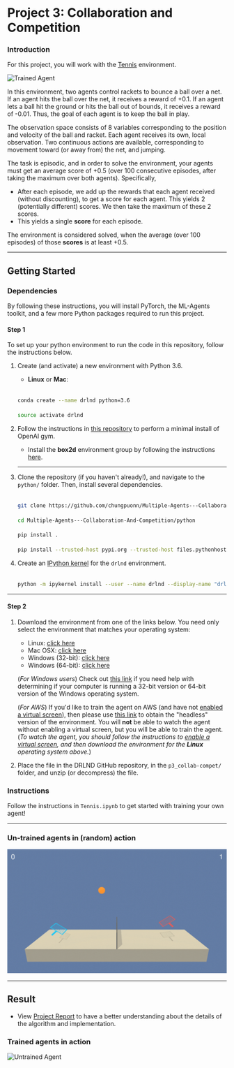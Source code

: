 [//]: # (Image References)

[image1]: https://user-images.githubusercontent.com/10624937/42135623-e770e354-7d12-11e8-998d-29fc74429ca2.gif "Trained Agent"
[image2]: https://user-images.githubusercontent.com/10624937/42135622-e55fb586-7d12-11e8-8a54-3c31da15a90a.gif "Soccer"


# Project 3: Collaboration and Competition

### Introduction

For this project, you will work with the [Tennis](https://github.com/Unity-Technologies/ml-agents/blob/master/docs/Learning-Environment-Examples.md#tennis) environment.

![Trained Agent][image1]

In this environment, two agents control rackets to bounce a ball over a net. If an agent hits the ball over the net, it receives a reward of +0.1.  If an agent lets a ball hit the ground or hits the ball out of bounds, it receives a reward of -0.01.  Thus, the goal of each agent is to keep the ball in play.

The observation space consists of 8 variables corresponding to the position and velocity of the ball and racket. Each agent receives its own, local observation.  Two continuous actions are available, corresponding to movement toward (or away from) the net, and jumping. 

The task is episodic, and in order to solve the environment, your agents must get an average score of +0.5 (over 100 consecutive episodes, after taking the maximum over both agents). Specifically,

- After each episode, we add up the rewards that each agent received (without discounting), to get a score for each agent. This yields 2 (potentially different) scores. We then take the maximum of these 2 scores.
- This yields a single **score** for each episode.

The environment is considered solved, when the average (over 100 episodes) of those **scores** is at least +0.5.

****
## Getting Started
### Dependencies 

By following these instructions, you will install PyTorch, the ML-Agents toolkit, and a few more Python packages required to run this project.

#### __Step 1__
To set up your python environment to run the code in this repository, follow the instructions below. 



1. Create (and activate) a new environment with Python 3.6. 

    - __Linux__ or __Mac__:  

    ```bash 

    conda create --name drlnd python=3.6 

    source activate drlnd 

    ``` 



2. Follow the instructions in [this repository](https://github.com/openai/gym) to perform a minimal install of OpenAI gym.   

    - Install the **box2d** environment group by following the instructions [here](https://github.com/openai/gym#box2d). 
    
    ****

3. Clone the repository (if you haven't already!), and navigate to the `python/` folder.  Then, install several dependencies. 

    ```bash 

    git clone https://github.com/chungpuonn/Multiple-Agents---Collaboration-And-Competition.git

    cd Multiple-Agents---Collaboration-And-Competition/python 

    pip install . 

    pip install --trusted-host pypi.org --trusted-host files.pythonhosted.org torch===0.4.0 torchvision===0.2.0 tensorflow==1.7.1 -f https://download.pytorch.org/whl/torch_stable.html

    ``` 

  

4. Create an [IPython kernel](http://ipython.readthedocs.io/en/stable/install/kernel_install.html) for the `drlnd` environment.   

    ```bash 

    python -m ipykernel install --user --name drlnd --display-name "drlnd" 

    ``` 

****
#### __Step 2__
1. Download the environment from one of the links below.  You need only select the environment that matches your operating system:
    - Linux: [click here](https://s3-us-west-1.amazonaws.com/udacity-drlnd/P3/Tennis/Tennis_Linux.zip)
    - Mac OSX: [click here](https://s3-us-west-1.amazonaws.com/udacity-drlnd/P3/Tennis/Tennis.app.zip)
    - Windows (32-bit): [click here](https://s3-us-west-1.amazonaws.com/udacity-drlnd/P3/Tennis/Tennis_Windows_x86.zip)
    - Windows (64-bit): [click here](https://s3-us-west-1.amazonaws.com/udacity-drlnd/P3/Tennis/Tennis_Windows_x86_64.zip)
    
    (_For Windows users_) Check out [this link](https://support.microsoft.com/en-us/help/827218/how-to-determine-whether-a-computer-is-running-a-32-bit-version-or-64) if you need help with determining if your computer is running a 32-bit version or 64-bit version of the Windows operating system.

    (_For AWS_) If you'd like to train the agent on AWS (and have not [enabled a virtual screen](https://github.com/Unity-Technologies/ml-agents/blob/master/docs/Training-on-Amazon-Web-Service.md)), then please use [this link](https://s3-us-west-1.amazonaws.com/udacity-drlnd/P3/Tennis/Tennis_Linux_NoVis.zip) to obtain the "headless" version of the environment.  You will **not** be able to watch the agent without enabling a virtual screen, but you will be able to train the agent.  (_To watch the agent, you should follow the instructions to [enable a virtual screen](https://github.com/Unity-Technologies/ml-agents/blob/master/docs/Training-on-Amazon-Web-Service.md), and then download the environment for the **Linux** operating system above._)

2. Place the file in the DRLND GitHub repository, in the `p3_collab-compet/` folder, and unzip (or decompress) the file. 

### Instructions

Follow the instructions in `Tennis.ipynb` to get started with training your own agent!  

****

### Un-trained agents in (random) action
[//]: # (Image References)
[image3]: image/untrained_agents.gif "Untrained Agent"
![Untrained Agent][image3]

****

## Result
- View [Project Report](report.pdf) to have a better understanding about the details of the algorithm and implementation. 

### Trained agents in action
[//]: # (Image References)
[image4]: image/trained_agents.gif "Untrained Agent"
![Untrained Agent][image4]

